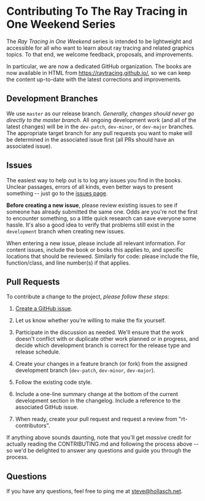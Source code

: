 Contributing To The Ray Tracing in One Weekend Series
====================================================================================================

The _Ray Tracing in One Weekend_ series is intended to be lightweight and accessible for all who
want to learn about ray tracing and related graphics topics. To that end, we welcome feedback,
proposals, and improvements.

In particular, we are now a dedicated GitHub organization. The books are now available in HTML from
https://raytracing.github.io/, so we can keep the content up-to-date with the latest corrections and
improvements.


Development Branches
---------------------
We use `master` as our release branch. _Generally, changes should never go directly to the master
branch_. All ongoing development work (and all of the latest changes) will be in the `dev-patch`,
`dev-minor`, or `dev-major` branches. The appropriate target branch for any pull requests you want
to make will be determined in the associated issue first (all PRs should have an associated issue).


Issues
-------
The easiest way to help out is to log any issues you find in the books. Unclear passages, errors of
all kinds, even better ways to present something -- just go to the [issues page][].

**Before creating a new issue**, please review existing issues to see if someone has already
submitted the same one. Odds are you're not the first to encounter something, so a little quick
research can save everyone some hassle. It's also a good idea to verify that problems still exist in
the `development` branch when creating new issues.

When entering a new issue, please include all relevant information. For content issues, include the
book or books this applies to, and specific locations that should be reviewed. Similarly for code:
please include the file, function/class, and line number(s) if that applies.


Pull Requests
--------------
To contribute a change to the project, *please follow these steps*:

  1. [Create a GitHub issue](https://github.com/RayTracing/raytracing.github.io/issues).

  2. Let us know whether you're willing to make the fix yourself.

  3. Participate in the discussion as needed. We'll ensure that the work doesn't conflict with or
     duplicate other work planned or in progress, and decide which development branch is correct
     for the release type and release schedule.

  4. Create your changes in a feature branch (or fork) from the assigned development branch
     (`dev-patch`, `dev-minor`, `dev-major`).

  5. Follow the existing code style.

  6. Include a one-line summary change at the bottom of the current development section in the
     changelog. Include a reference to the associated GitHub issue.

  7. When ready, create your pull request and request a review from "rt-contributors".

If anything above sounds daunting, note that you'll get _massive_ credit for actually reading the
CONTRIBUTING.md and following the process above -- so we'd be delighted to answer any questions and
guide you through the process.


Questions
----------
If you have any questions, feel free to ping me at steve@hollasch.net.



[issues page]: https://github.com/RayTracing/raytracing.github.io/issues/
